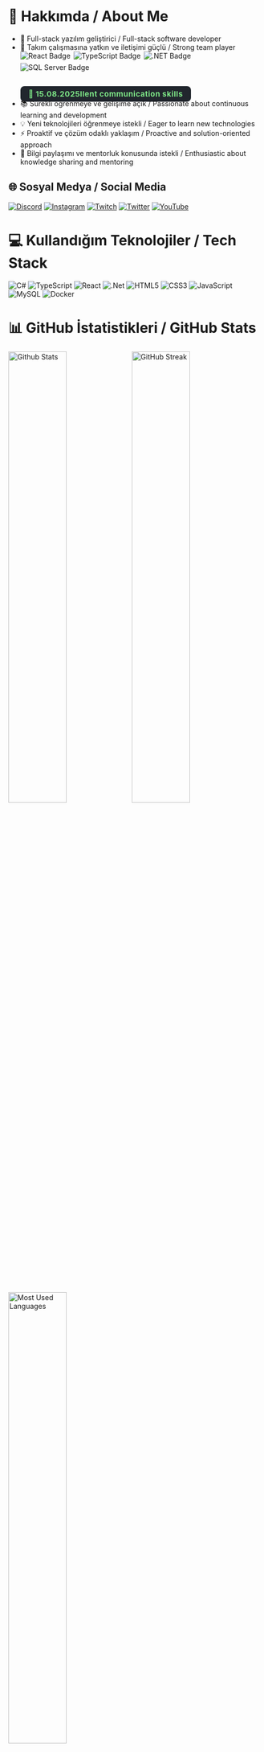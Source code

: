 # 💫 Hakkımda / About Me

- 🚀 Full-stack yazılım geliştirici / Full-stack software developer
- 👥 Takım çalışmasına yatkın ve iletişimi güçlü / Strong team player      <div style="margin-bottom:18px; display:flex; gap:6px; flex-wrap:wrap;">
        <img src="https://img.shields.io/badge/React-20232A?style=for-the-badge&logo=react&logoColor=61DAFB" alt="React Badge"/>
        <img src="https://img.shields.io/badge/TypeScript-007ACC?style=for-the-badge&logo=typescript&logoColor=white" alt="TypeScript Badge"/>
        <img src="https://img.shields.io/badge/.NET-512BD4?style=for-the-badge&logo=dotnet&logoColor=white" alt=".NET Badge"/>
        <img src="https://img.shields.io/badge/SQL%20Server-CC2927?style=for-the-badge&logo=microsoft-sql-server&logoColor=white" alt="SQL Server Badge"/>
      </div>
      <br>
      <div>
        <span style="background:#21262d; border-radius:8px; padding:6px 16px; color:#7ee787; font-size:1.08em; font-weight:700; letter-spacing:0.5px;">
          📅 15.08.2025llent communication skills
- 📚 Sürekli öğrenmeye ve gelişime açık / Passionate about continuous learning and development
- 💡 Yeni teknolojileri öğrenmeye istekli / Eager to learn new technologies
- ⚡ Proaktif ve çözüm odaklı yaklaşım / Proactive and solution-oriented approach
- 🤝 Bilgi paylaşımı ve mentorluk konusunda istekli / Enthusiastic about knowledge sharing and mentoring

## 🌐 Sosyal Medya / Social Media
[![Discord](https://img.shields.io/badge/Discord-%237289DA.svg?logo=discord&logoColor=white)](https://discord.gg/y68R7arX) 
[![Instagram](https://img.shields.io/badge/Instagram-%23E4405F.svg?logo=Instagram&logoColor=white)](https://instagram.com/polegut/) 
[![Twitch](https://img.shields.io/badge/Twitch-%239146FF.svg?logo=Twitch&logoColor=white)](https://twitch.tv/polegut) 
[![Twitter](https://img.shields.io/badge/Twitter-%231DA1F2.svg?logo=Twitter&logoColor=white)](https://twitter.com/polegut) 
[![YouTube](https://img.shields.io/badge/YouTube-%23FF0000.svg?logo=YouTube&logoColor=white)](https://youtube.com/channel/UCHrgDXcBzj-zxO_zueRr1rg)

# 💻 Kullandığım Teknolojiler / Tech Stack
![C#](https://img.shields.io/badge/c%23-%23239120.svg?style=for-the-badge&logo=c-sharp&logoColor=white) 
![TypeScript](https://img.shields.io/badge/typescript-%23007ACC.svg?style=for-the-badge&logo=typescript&logoColor=white) 
![React](https://img.shields.io/badge/react-%2320232a.svg?style=for-the-badge&logo=react&logoColor=%2361DAFB)
![.Net](https://img.shields.io/badge/.NET-5C2D91?style=for-the-badge&logo=.net&logoColor=white)
![HTML5](https://img.shields.io/badge/html5-%23E34F26.svg?style=for-the-badge&logo=html5&logoColor=white) 
![CSS3](https://img.shields.io/badge/css3-%231572B6.svg?style=for-the-badge&logo=css3&logoColor=white)
![JavaScript](https://img.shields.io/badge/javascript-%23323330.svg?style=for-the-badge&logo=javascript&logoColor=%23F7DF1E)
![MySQL](https://img.shields.io/badge/mysql-%2300f.svg?style=for-the-badge&logo=mysql&logoColor=white)
![Docker](https://img.shields.io/badge/docker-%230db7ed.svg?style=for-the-badge&logo=docker&logoColor=white)

# 📊 GitHub İstatistikleri / GitHub Stats
<div align-items="center">
  <img src="https://github-readme-stats.vercel.app/api?username=emirdnz&theme=dark&hide_border=true&include_all_commits=true&count_private=true" width="48%" alt="Github Stats"/>
  <img src="https://github-readme-streak-stats.herokuapp.com/?user=emirdnz&theme=dark&hide_border=true" width="48%" alt="GitHub Streak"/>
  <img src="https://github-readme-stats.vercel.app/api/top-langs/?username=emirdnz&theme=dark&hide_border=true&include_all_commits=true&count_private=true&layout=compact" width="48%" alt="Most Used Languages"/>
</div>

## 🚀 Gelecek Olan Projelerim / Upcoming Projects
<!-- 1. Proje -->
<table cellpadding="0" cellspacing="0" width="100%">
  <tr style="vertical-align:top;">    
    <td width="50%" valign="top"
        style="background:linear-gradient(135deg,#232526 0%,#414345 100%);border:1px solid #30363d;border-radius:20px;padding:36px 32px;margin:0 8px 36px 0;box-shadow:0 6px 32px #00000044;vertical-align:top;"><div style="display:flex; align-items:center; gap:16px; margin-bottom:16px;"><img src="https://img.icons8.com/?size=100&id=42889&format=png&color=000000" alt="Bus Ticket Icon" width="40"/><span style="color:#fff; font-size:4em; font-weight:1000; letter-spacing:1px; font-family:'Segoe UI Black', 'Arial Black', Arial, sans-serif;">
          BUS TICKET SYSTEM PROJECT
        </span>
      </div>
      <hr style="border:0; border-top:2px solid #fff; margin:8px 0 16px 0;">
      <div style="color:#b3bfc9; font-size:1.13em; margin-bottom:8px; font-weight:500;">
        Otobüs biletlerini çevrimiçi satma, rezervasyonları yönetme ve yolcu bilgilerini takip etme platformu.
      </div>
      <br>
      <div style="color:#b3bfc9; font-size:1.13em; margin-bottom:22px; font-weight:500;">
        Online bus ticket sales, reservation management, and passenger tracking platform.
      </div>
      <br>      <div style="margin-bottom:18px; display:flex; gap:6px; flex-wrap:wrap;">
        <img src="https://img.shields.io/badge/React-20232A?style=for-the-badge&logo=react&logoColor=61DAFB" alt="React Badge"/>
        <img src="https://img.shields.io/badge/TypeScript-007ACC?style=for-the-badge&logo=typescript&logoColor=white" alt="TypeScript Badge"/>
        <img src="https://img.shields.io/badge/.NET-512BD4?style=for-the-badge&logo=dotnet&logoColor=white" alt=".NET Badge"/>
        <img src="https://img.shields.io/badge/SQL%20Server-CC2927?style=for-the-badge&logo=microsoft-sql-server&logoColor=white" alt="SQL Server Badge"/>
      </div>
      <br>      <div>
        <span style="background:#21262d; border-radius:8px; padding:6px 16px; color:#7ee787; font-size:1.08em; font-weight:700; letter-spacing:0.5px;">          📅 30.08.2026
          <span style="color:#b3bfc9; font-size:0.95em; margin-left:8px;">
            | Tahmini Bitiş / Estimated Finish
          </span>
        </span><div style="margin-top:12px;">
          <img src="https://img.shields.io/badge/Status-Development-grey?style=flat&logo=github" alt="Development Badge" style="margin:3px;"/>
          <img src="https://img.shields.io/badge/In%20Progress-007bff?style=flat&logo=github&logoColor=white" alt="In Progress Badge" style="margin:3px;"/>
        </div>
      </div>
    </td>
    <!-- 2. Proje -->
    <td width="50%" valign="top"
        style="background:linear-gradient(135deg,#232526 0%,#414345 100%);border:1px solid #30363d;border-radius:20px;padding:36px 32px;margin:0 0 36px 8px;box-shadow:0 6px 32px #00000044;vertical-align:top;">      <div style="display:flex; align-items:center; gap:16px; margin-bottom:16px;">        <img src="https://cdn-icons-png.flaticon.com/512/2830/2830069.png" alt="Bank Icon" width="40"/>        <span style="color:#fff; font-size:2em; font-weight:1000; letter-spacing:1px; font-family:'Segoe UI Black', 'Arial Black', Arial, sans-serif;">
          Banka Sistemi
        </span>
      </div>
      <hr style="border:0; border-top:2px solid #fff; margin:8px 0 16px 0;">
      <div style="color:#b3bfc9; font-size:1.13em; margin-bottom:8px; font-weight:500;">
        Hesap açma, bakiye sorgulama, para yatırma/çekme ve müşteri işlemlerini yöneten temel bankacılık modülü.
      </div>
      <br>
      <div style="color:#b3bfc9; font-size:1.13em; margin-bottom:22px; font-weight:500;">
        Basic banking module for account opening, balance inquiry, deposit/withdrawal, and customer operations.
      </div>
      <br>      <div style="margin-bottom:18px; display:flex; gap:6px; flex-wrap:wrap;">
        <img src="https://img.shields.io/badge/React-20232A?style=for-the-badge&logo=react&logoColor=61DAFB" alt="React Badge"/>
        <img src="https://img.shields.io/badge/TypeScript-007ACC?style=for-the-badge&logo=typescript&logoColor=white" alt="TypeScript Badge"/>
        <img src="https://img.shields.io/badge/.NET-512BD4?style=for-the-badge&logo=dotnet&logoColor=white" alt=".NET Badge"/>
        <img src="https://img.shields.io/badge/SQL%20Server-CC2927?style=for-the-badge&logo=microsoft-sql-server&logoColor=white" alt="SQL Server Badge"/>
      </div>
      <br>
      <div>
        <span style="background:#21262d; border-radius:8px; padding:6px 16px; color:#7ee787; font-size:1.08em; font-weight:700; letter-spacing:0.5px;">          📅 30.08.2026
          <span style="color:#b3bfc9; font-size:0.95em; margin-left:8px;">
            | Tahmini Bitiş / Estimated Finish
          </span>
        </span>
        <div style="margin-top:12px;">
          <img src="https://img.shields.io/badge/Development-grey?style=flat&logo=github" alt="Development Badge" style="margin:3px;"/>
          <img src="https://img.shields.io/badge/In%20Progress-007bff?style=flat&logo=github&logoColor=white" alt="In Progress Badge" style="margin:3px;"/>
        </div>
      </div>
    </td>
  </tr>
  <tr style="vertical-align:top;">
    <!-- 3. Proje -->
    <td width="50%" valign="top"
        style="background:linear-gradient(135deg,#232526 0%,#414345 100%);border:1px solid #30363d;border-radius:20px;padding:36px 32px;margin:0 8px 36px 0;box-shadow:0 6px 32px #00000044;vertical-align:top;">      <div style="display:flex; align-items:center; gap:16px; margin-bottom:16px;">        <img src="https://cdn-icons-png.flaticon.com/512/2518/2518496.png" alt="Mobile Banking Icon" width="40"/>        <span style="color:#fff; font-size:2em; font-weight:1000; letter-spacing:1px; font-family:'Segoe UI Black', 'Arial Black', Arial, sans-serif;">
          Mobil Banka Uygulaması
        </span>
      </div>
      <hr style="border:0; border-top:2px solid #fff; margin:8px 0 16px 0;">
      <div style="color:#b3bfc9; font-size:1.13em; margin-bottom:8px; font-weight:500;">
        Akıllı telefon ve tabletler için optimize edilmiş; kullanıcı dostu arayüzle bankacılık işlemlerini mobilde sunan uygulama.
      </div>
      <br>
      <div style="color:#b3bfc9; font-size:1.13em; margin-bottom:22px; font-weight:500;">
        Mobile banking app optimized for smartphones and tablets with user-friendly interface.
      </div>
      <br>      <div style="margin-bottom:18px; display:flex; gap:6px; flex-wrap:wrap;">
        <img src="https://img.shields.io/badge/React-20232A?style=for-the-badge&logo=react&logoColor=61DAFB" alt="React Badge"/>
        <img src="https://img.shields.io/badge/TypeScript-007ACC?style=for-the-badge&logo=typescript&logoColor=white" alt="TypeScript Badge"/>
        <img src="https://img.shields.io/badge/.NET-512BD4?style=for-the-badge&logo=dotnet&logoColor=white" alt=".NET Badge"/>
        <img src="https://img.shields.io/badge/SQL%20Server-CC2927?style=for-the-badge&logo=microsoft-sql-server&logoColor=white" alt="SQL Server Badge"/>
      </div>
      <br>
      <div>
        <span style="background:#21262d; border-radius:8px; padding:6px 16px; color:#7ee787; font-size:1.08em; font-weight:700; letter-spacing:0.5px;">          📅 30.08.2026
          <span style="color:#b3bfc9; font-size:0.95em; margin-left:8px;">
            | Tahmini Bitiş / Estimated Finish
          </span>
        </span>
        <div style="margin-top:12px;">
          <img src="https://img.shields.io/badge/Development-grey?style=flat&logo=github" alt="Development Badge" style="margin:3px;"/>
          <img src="https://img.shields.io/badge/In%20Progress-007bff?style=flat&logo=github&logoColor=white" alt="In Progress Badge" style="margin:3px;"/>
        </div>
      </div>
    </td>
    <!-- 4. Proje -->
    <td width="50%" valign="top"
        style="background:linear-gradient(135deg,#232526 0%,#414345 100%);border:1px solid #30363d;border-radius:20px;padding:36px 32px;margin:0 0 36px 8px;box-shadow:0 6px 32px #00000044;vertical-align:top;">      <div style="display:flex; align-items:center; gap:16px; margin-bottom:16px;">        <img src="https://cdn-icons-png.flaticon.com/512/3731/3731166.png" alt="ATM Icon" width="40"/>
        <span style="color:#fff; font-size:2em; font-weight:1000; letter-spacing:1px; font-family:'Segoe UI Black', 'Arial Black', Arial, sans-serif;">
          ATM Simülasyonu
        </span>
      </div>
      <hr style="border:0; border-top:2px solid #fff; margin:8px 0 16px 0;">
      <div style="color:#b3bfc9; font-size:1.13em; margin-bottom:8px; font-weight:500;">
        ATM cihaz simülasyonu; kart okuma, PIN doğrulama, para çekme/yatırma ve fiş basma gibi işlevleri içeriyor.
      </div>
      <br>
      <div style="color:#b3bfc9; font-size:1.13em; margin-bottom:22px; font-weight:500;">
        ATM device simulation with card reading, PIN verification, cash withdrawal/deposit, and receipt printing.
      </div>
      <br>      <div style="margin-bottom:18px; display:flex; gap:6px; flex-wrap:wrap;">
        <img src="https://img.shields.io/badge/React-20232A?style=for-the-badge&logo=react&logoColor=61DAFB" alt="React Badge"/>
        <img src="https://img.shields.io/badge/TypeScript-007ACC?style=for-the-badge&logo=typescript&logoColor=white" alt="TypeScript Badge"/>
        <img src="https://img.shields.io/badge/.NET-512BD4?style=for-the-badge&logo=dotnet&logoColor=white" alt=".NET Badge"/>
        <img src="https://img.shields.io/badge/SQL%20Server-CC2927?style=for-the-badge&logo=microsoft-sql-server&logoColor=white" alt="SQL Server Badge"/>
      </div>
      <br>
      <div>
        <span style="background:#21262d; border-radius:8px; padding:6px 16px; color:#7ee787; font-size:1.08em; font-weight:700; letter-spacing:0.5px;">          📅 30.08.2026
          <span style="color:#b3bfc9; font-size:0.95em; margin-left:8px;">
            | Tahmini Bitiş / Estimated Finish
          </span>
        </span>
        <div style="margin-top:12px;">
          <img src="https://img.shields.io/badge/Development-grey?style=flat&logo=github" alt="Development Badge" style="margin:3px;"/>
          <img src="https://img.shields.io/badge/In%20Progress-007bff?style=flat&logo=github&logoColor=white" alt="In Progress Badge" style="margin:3px;"/>
        </div>
      </div>
    </td>
  </tr>
  <tr style="vertical-align:top;">
    <!-- 5. Proje -->
    <td width="50%" valign="top"
        style="background:linear-gradient(135deg,#232526 0%,#414345 100%);border:1px solid #30363d;border-radius:20px;padding:36px 32px;margin:0 8px 36px 0;box-shadow:0 6px 32px #00000044;vertical-align:top;">      <div style="display:flex; align-items:center; gap:16px; margin-bottom:16px;">        <img src="https://cdn-icons-png.flaticon.com/512/5847/5847169.png" alt="Machine Automation Icon" width="40"/>        <span style="color:#fff; font-size:2em; font-weight:1000; letter-spacing:1px; font-family:'Segoe UI Black', 'Arial Black', Arial, sans-serif;">
          CNC Makine Otomasyonu
        </span>
      </div>
      <hr style="border:0; border-top:2px solid #fff; margin:8px 0 16px 0;">
      <div style="color:#b3bfc9; font-size:1.13em; margin-bottom:8px; font-weight:500;">
        CNC makinelerindeki iş emirlerini otomatik sıraya koyup kontrol eden, süreç bildirimleriyle üretimi izleyen kontrol sistemi.
      </div>
      <br>
      <div style="color:#b3bfc9; font-size:1.13em; margin-bottom:22px; font-weight:500;">
        Control system for automating job orders and monitoring production in CNC machines with process notifications.
      </div>
      <br>      <div style="margin-bottom:18px; display:flex; gap:6px; flex-wrap:wrap;">
        <img src="https://img.shields.io/badge/React-20232A?style=for-the-badge&logo=react&logoColor=61DAFB" alt="React Badge"/>
        <img src="https://img.shields.io/badge/TypeScript-007ACC?style=for-the-badge&logo=typescript&logoColor=white" alt="TypeScript Badge"/>
        <img src="https://img.shields.io/badge/.NET-512BD4?style=for-the-badge&logo=dotnet&logoColor=white" alt=".NET Badge"/>
        <img src="https://img.shields.io/badge/SignalR/WebSocket-6DB33F?style=for-the-badge&logo=websocket&logoColor=white" alt="SignalR Badge"/>
        <img src="https://img.shields.io/badge/SQL%20Server-CC2927?style=for-the-badge&logo=microsoft-sql-server&logoColor=white" alt="SQL Server Badge"/>
      </div>
      <br>
      <div>
        <span style="background:#21262d; border-radius:8px; padding:6px 16px; color:#7ee787; font-size:1.08em; font-weight:700; letter-spacing:0.5px;">          📅 30.08.2026
          <span style="color:#b3bfc9; font-size:0.95em; margin-left:8px;">
            | Tahmini Bitiş / Estimated Finish
          </span>
        </span>
        <div style="margin-top:12px;">
          <img src="https://img.shields.io/badge/Development-grey?style=flat&logo=github" alt="Development Badge" style="margin:3px;"/>
          <img src="https://img.shields.io/badge/In%20Progress-007bff?style=flat&logo=github&logoColor=white" alt="In Progress Badge" style="margin:3px;"/>
        </div>
      </div>
    </td>
    <!-- 6. Proje -->
    <td width="50%" valign="top"
        style="background:linear-gradient(135deg,#232526 0%,#414345 100%);border:1px solid #30363d;border-radius:20px;padding:36px 32px;margin:0 0 36px 8px;box-shadow:0 6px 32px #00000044;vertical-align:top;">      <div style="display:flex; align-items:center; gap:16px; margin-bottom:16px;">        <img src="https://cdn-icons-png.flaticon.com/512/8635/8635521.png" alt="Blog Icon" width="40"/>        <span style="color:#fff; font-size:2em; font-weight:1000; letter-spacing:1px; font-family:'Segoe UI Black', 'Arial Black', Arial, sans-serif;">
          Kişisel Blog Sitesi
        </span>
      </div>
      <hr style="border:0; border-top:2px solid #fff; margin:8px 0 16px 0;">
      <div style="color:#b3bfc9; font-size:1.13em; margin-bottom:8px; font-weight:500;">
        Kullanıcının yazılarını oluşturup düzenleyebileceği, kategori ve etiketlerle içerik yönetimi sunan kişisel blog CMS’i.
      </div>
      <br>
      <div style="color:#b3bfc9; font-size:1.13em; margin-bottom:22px; font-weight:500;">
        Personal blog CMS for creating, editing posts and managing content with categories and tags.
      </div>
      <br>      <div style="margin-bottom:18px; display:flex; gap:6px; flex-wrap:wrap;">
        <img src="https://img.shields.io/badge/React-20232A?style=for-the-badge&logo=react&logoColor=61DAFB" alt="React Badge"/>
        <img src="https://img.shields.io/badge/TypeScript-007ACC?style=for-the-badge&logo=typescript&logoColor=white" alt="TypeScript Badge"/>
        <img src="https://img.shields.io/badge/.NET-512BD4?style=for-the-badge&logo=dotnet&logoColor=white" alt=".NET Badge"/>
        <img src="https://img.shields.io/badge/SQL%20Server-CC2927?style=for-the-badge&logo=microsoft-sql-server&logoColor=white" alt="SQL Server Badge"/>
      </div>
      <br>
      <div>
        <span style="background:#21262d; border-radius:8px; padding:6px 16px; color:#7ee787; font-size:1.08em; font-weight:700; letter-spacing:0.5px;">          📅 30.08.2026
          <span style="color:#b3bfc9; font-size:0.95em; margin-left:8px;">
            | Tahmini Bitiş / Estimated Finish
          </span>
        </span>
        <div style="margin-top:12px;">
          <img src="https://img.shields.io/badge/Development-grey?style=flat&logo=github" alt="Development Badge" style="margin:3px;"/>
          <img src="https://img.shields.io/badge/In%20Progress-007bff?style=flat&logo=github&logoColor=white" alt="In Progress Badge" style="margin:3px;"/>
        </div>
      </div>
    </td>
  </tr>
  <tr style="vertical-align:top;">
    <!-- 7. Proje -->
    <td width="50%" valign="top"
        style="background:linear-gradient(135deg,#232526 0%,#414345 100%);border:1px solid #30363d;border-radius:20px;padding:36px 32px;margin:0 8px 36px 0;box-shadow:0 6px 32px #00000044;vertical-align:top;">      <div style="display:flex; align-items:center; gap:16px; margin-bottom:16px;">        <img src="https://cdn-icons-png.flaticon.com/512/8382/8382834.png" alt="HR System Icon" width="40"/>        <span style="color:#fff; font-size:2em; font-weight:1000; letter-spacing:1px; font-family:'Segoe UI Black', 'Arial Black', Arial, sans-serif;">
          İnsan Kaynakları Sistemi
        </span>
      </div>
      <hr style="border:0; border-top:2px solid #fff; margin:8px 0 16px 0;">      <div style="color:#b3bfc9; font-size:1.13em; margin-bottom:8px; font-weight:500;">
        İşe alım, personel verileri, izin ve puantaj takibi gibi insan kaynakları süreçlerini yöneten panel.
        <br><span style="color:#f39c12; font-weight:700; margin-top:6px; display:inline-block;">⚠️ This is a school project</span>
      </div>
      <br>
      <div style="color:#b3bfc9; font-size:1.13em; margin-bottom:22px; font-weight:500;">
        HR panel for recruitment, personnel data, leave and payroll tracking.
      </div>
      <br>      <div style="margin-bottom:18px; display:flex; gap:6px; flex-wrap:wrap;">
        <img src="https://img.shields.io/badge/React-20232A?style=for-the-badge&logo=react&logoColor=61DAFB" alt="React Badge"/>
        <img src="https://img.shields.io/badge/TypeScript-007ACC?style=for-the-badge&logo=typescript&logoColor=white" alt="TypeScript Badge"/>
        <img src="https://img.shields.io/badge/.NET-512BD4?style=for-the-badge&logo=dotnet&logoColor=white" alt=".NET Badge"/>
        <img src="https://img.shields.io/badge/SQL%20Server-CC2927?style=for-the-badge&logo=microsoft-sql-server&logoColor=white" alt="SQL Server Badge"/>
      </div>
      <br>
      <div>
        <span style="background:#21262d; border-radius:8px; padding:6px 16px; color:#7ee787; font-size:1.08em; font-weight:700; letter-spacing:0.5px;">          📅 30.08.2026
          <span style="color:#b3bfc9; font-size:0.95em; margin-left:8px;">
            | Tahmini Bitiş / Estimated Finish
          </span>
        </span>
        <div style="margin-top:12px;">
          <img src="https://img.shields.io/badge/Development-grey?style=flat&logo=github" alt="Development Badge" style="margin:3px;"/>
          <img src="https://img.shields.io/badge/In%20Progress-007bff?style=flat&logo=github&logoColor=white" alt="In Progress Badge" style="margin:3px;"/>
        </div>
      </div>
    </td>
    <!-- 8. Proje -->
    <td width="50%" valign="top"
        style="background:linear-gradient(135deg,#232526 0%,#414345 100%);border:1px solid #30363d;border-radius:20px;padding:36px 32px;margin:0 0 36px 8px;box-shadow:0 6px 32px #00000044;vertical-align:top;">      <div style="display:flex; align-items:center; gap:16px; margin-bottom:16px;">        <img src="https://cdn-icons-png.flaticon.com/512/5968/5968217.png" alt="Amazon Icon" width="40"/>        <span style="color:#fff; font-size:2em; font-weight:1000; letter-spacing:1px; font-family:'Segoe UI Black', 'Arial Black', Arial, sans-serif;">
          Amazon E-Ticaret Klonu
        </span>
      </div>
      <hr style="border:0; border-top:2px solid #fff; margin:8px 0 16px 0;">      <div style="color:#b3bfc9; font-size:1.13em; margin-bottom:8px; font-weight:500;">
        Ürün listeleme, sepet, ödeme entegrasyonu ve kullanıcı profili yönetimini barındıran e-ticaret klon uygulaması.
        <br><span style="color:#f39c12; font-weight:700; margin-top:6px; display:inline-block;">⚠️ This is a school project</span>
      </div>
      <br>
      <div style="color:#b3bfc9; font-size:1.13em; margin-bottom:22px; font-weight:500;">
        E-commerce clone app with product listing, cart, payment integration and user profile management.
      </div>
      <br>      <div style="margin-bottom:18px; display:flex; gap:6px; flex-wrap:wrap;">
        <img src="https://img.shields.io/badge/React-20232A?style=for-the-badge&logo=react&logoColor=61DAFB" alt="React Badge"/>
        <img src="https://img.shields.io/badge/TypeScript-007ACC?style=for-the-badge&logo=typescript&logoColor=white" alt="TypeScript Badge"/>
        <img src="https://img.shields.io/badge/.NET-512BD4?style=for-the-badge&logo=dotnet&logoColor=white" alt=".NET Badge"/>
        <img src="https://img.shields.io/badge/SQL%20Server-CC2927?style=for-the-badge&logo=microsoft-sql-server&logoColor=white" alt="SQL Server Badge"/>
      </div>
      <br>
      <div>
        <span style="background:#21262d; border-radius:8px; padding:6px 16px; color:#7ee787; font-size:1.08em; font-weight:700; letter-spacing:0.5px;">          📅 30.08.2026
          <span style="color:#b3bfc9; font-size:0.95em; margin-left:8px;">
            | Tahmini Bitiş / Estimated Finish
          </span>
        </span>
        <div style="margin-top:12px;">
          <img src="https://img.shields.io/badge/Development-grey?style=flat&logo=github" alt="Development Badge" style="margin:3px;"/>
          <img src="https://img.shields.io/badge/In%20Progress-007bff?style=flat&logo=github&logoColor=white" alt="In Progress Badge" style="margin:3px;"/>
        </div>
      </div>
    </td>
  </tr>
  <tr>
    <!-- 9. Proje -->
    <td width="50%" valign="top"
        style="background:linear-gradient(135deg,#232526 0%,#414345 100%);
               border:1px solid #30363d;
               border-radius:20px;
               padding:36px 32px;
               margin:0 8px 36px 0;
               box-shadow:0 6px 32px #00000044;">
      <div style="display:flex; align-items:center; gap:16px; margin-bottom:16px;">        <img src="https://cdn-icons-png.flaticon.com/512/8090/8090438.png" alt="Restaurant Menu Icon" width="40"/>        <span style="color:#fff; font-size:2em; font-weight:1000; letter-spacing:1px; font-family:'Segoe UI Black', 'Arial Black', Arial, sans-serif;">
          Restoran Menü Yönetimi
        </span>
      </div>
      <hr style="border:0; border-top:2px solid #fff; margin:8px 0 16px 0;">      <div style="color:#b3bfc9; font-size:1.13em; margin-bottom:8px; font-weight:500;">
        Restoranlardaki menü öğelerini yönetme, kategori ve fiyatlandırma ekleme/çıkarma işlemlerini kolaylaştıran sistem.
        <br><span style="color:#f39c12; font-weight:700; margin-top:6px; display:inline-block;">⚠️ This is a school project</span>
      </div>
      <br>
      <div style="color:#b3bfc9; font-size:1.13em; margin-bottom:22px; font-weight:500;">
        System for managing restaurant menu items, categories and pricing.
      </div>
      <br>      <div style="margin-bottom:18px; display:flex; gap:6px; flex-wrap:wrap;">
        <img src="https://img.shields.io/badge/React-20232A?style=for-the-badge&logo=react&logoColor=61DAFB" alt="React Badge"/>
        <img src="https://img.shields.io/badge/TypeScript-007ACC?style=for-the-badge&logo=typescript&logoColor=white" alt="TypeScript Badge"/>
        <img src="https://img.shields.io/badge/.NET-512BD4?style=for-the-badge&logo=dotnet&logoColor=white" alt=".NET Badge"/>
        <img src="https://img.shields.io/badge/SQL%20Server-CC2927?style=for-the-badge&logo=microsoft-sql-server&logoColor=white" alt="SQL Server Badge"/>
      </div>
      <br>
      <div>
        <span style="background:#21262d; border-radius:8px; padding:6px 16px; color:#7ee787; font-size:1.08em; font-weight:700; letter-spacing:0.5px;">          📅 30.08.2026
          <span style="color:#b3bfc9; font-size:0.95em; margin-left:8px;">
            | Tahmini Bitiş / Estimated Finish
          </span>
        </span>
        <div style="margin-top:12px;">
          <img src="https://img.shields.io/badge/Development-grey?style=flat&logo=github" alt="Development Badge" style="margin:3px;"/>
          <img src="https://img.shields.io/badge/In%20Progress-007bff?style=flat&logo=github&logoColor=white" alt="In Progress Badge" style="margin:3px;"/>
        </div>
      </div>
    </td>
  </tr>
  <tr>
    <!-- 10. Proje -->
    <td width="50%" valign="top"
        style="background:linear-gradient(135deg,#232526 0%,#414345 100%);
               border:1px solid #30363d;
               border-radius:20px;
               padding:36px 32px;
               margin:0 0 36px 8px;
               box-shadow:0 6px 32px #00000044;">
      <div style="display:flex; align-items:center; gap:16px; margin-bottom:16px;">        <img src="https://cdn-icons-png.flaticon.com/512/5968/5968756.png" alt="Discord Icon" width="40"/>        <span style="color:#fff; font-size:2em; font-weight:1000; letter-spacing:1px; font-family:'Segoe UI Black', 'Arial Black', Arial, sans-serif;">
          Discord Bot Uygulaması
        </span>
      </div>
      <hr style="border:0; border-top:2px solid #fff; margin:8px 0 16px 0;">
      <div style="color:#b3bfc9; font-size:1.13em; margin-bottom:8px; font-weight:500;">
        Discord sunucularında moderasyon, komut yönetimi ve otomatik bildirimler yapabilen bot altyapısı.
      </div>
      <br>
      <div style="color:#b3bfc9; font-size:1.13em; margin-bottom:22px; font-weight:500;">
        Discord bot infrastructure for moderation, command management and automatic notifications.
      </div>
      <br>      <div style="margin-bottom:18px; display:flex; gap:6px; flex-wrap:wrap;">
        <img src="https://img.shields.io/badge/C%23-239120?style=for-the-badge&logo=c-sharp&logoColor=white" alt="C# Badge"/>
        <img src="https://img.shields.io/badge/Discord.Net-5865F2?style=for-the-badge&logo=discord&logoColor=white" alt="Discord.Net Badge"/>
        <img src="https://img.shields.io/badge/.NET-512BD4?style=for-the-badge&logo=dotnet&logoColor=white" alt=".NET Badge"/>
        <img src="https://img.shields.io/badge/SQLite-003B57?style=for-the-badge&logo=sqlite&logoColor=white" alt="SQLite Badge"/>
      </div>
      <br>
      <div>
        <span style="background:#21262d; border-radius:8px; padding:6px 16px; color:#7ee787; font-size:1.08em; font-weight:700; letter-spacing:0.5px;">          📅 30.08.2026
          <span style="color:#b3bfc9; font-size:0.95em; margin-left:8px;">
            | Tahmini Bitiş / Estimated Finish
          </span>
        </span>
        <div style="margin-top:12px;">
          <img src="https://img.shields.io/badge/Development-grey?style=flat&logo=github" alt="Development Badge" style="margin:3px;"/>
          <img src="https://img.shields.io/badge/In%20Progress-007bff?style=flat&logo=github&logoColor=white" alt="In Progress Badge" style="margin:3px;"/>
        </div>
      </div>
    </td>
  </tr>
  <tr>
    <!-- 11. Proje -->
    <td width="50%" valign="top"
        style="background:linear-gradient(135deg,#232526 0%,#414345 100%);
               border:2px solid #2ecc71;
               border-radius:20px;
               padding:36px 32px;
               margin:0 8px 36px 0;
               box-shadow:0 6px 32px #00000044;">      <div style="display:flex; align-items:center; gap:16px; margin-bottom:16px;">        <img src="https://cdn-icons-png.flaticon.com/512/4876/4876647.png" alt="CNC Website Icon" width="40"/>        <span style="color:#2ecc71; font-size:2em; font-weight:1000; letter-spacing:1px; font-family:'Segoe UI Black', 'Arial Black', Arial, sans-serif;">
          CNC Kurumsal Web Sitesi
        </span>
      </div>
      <hr style="border:0; border-top:2px solid #2ecc71; margin:8px 0 16px 0;">
      <div style="color:#b3bfc9; font-size:1.13em; margin-bottom:8px; font-weight:500;">
        ✅ <b>Proje tamamlandı!</b> <br>
        Emir Otomat CNC’nin ürün tanıtımı, teknik çizim yükleme ve teklif alma formu içeren kurumsal web sitesi.
      </div>
      <br>
      <div style="color:#b3bfc9; font-size:1.13em; margin-bottom:22px; font-weight:500;">
        ✅ <b>Project completed!</b> <br>
        Corporate website for Emir Otomat CNC with product showcase, technical drawing upload and quotation form.
      </div>
      <br>      <div style="margin-bottom:18px; display:flex; gap:6px; flex-wrap:wrap;">
        <img src="https://img.shields.io/badge/React-20232A?style=for-the-badge&logo=react&logoColor=61DAFB" alt="React Badge"/>
        <img src="https://img.shields.io/badge/TypeScript-007ACC?style=for-the-badge&logo=typescript&logoColor=white" alt="TypeScript Badge"/>
        <img src="https://img.shields.io/badge/.NET-512BD4?style=for-the-badge&logo=dotnet&logoColor=white" alt=".NET Badge"/>
        <img src="https://img.shields.io/badge/SQL%20Server-CC2927?style=for-the-badge&logo=microsoft-sql-server&logoColor=white" alt="SQL Server Badge"/>
      </div>
      <br>
      <div>
        <span style="background:#21262d; border-radius:8px; padding:6px 16px; color:#2ecc71; font-size:1.08em; font-weight:700; letter-spacing:0.5px;">
          🏁 TAMAMLANDI / COMPLETED
        </span>
        <div style="margin-top:12px;">
          <img src="https://img.shields.io/badge/Completed-2ecc71?style=flat&logo=github&logoColor=white" alt="Completed Badge" style="margin:3px;"/>
        </div>
      </div>
    </td>
    <!-- 12. Proje -->
    <td width="50%" valign="top"
        style="background:linear-gradient(135deg,#232526 0%,#414345 100%);
               border:1px solid #30363d;
               border-radius:20px;
               padding:36px 32px;
               margin:0 0 36px 8px;
               box-shadow:0 6px 32px #00000044;">      <div style="display:flex; align-items:center; gap:16px; margin-bottom:16px;">        <img src="https://cdn-icons-png.flaticon.com/512/3387/3387987.png" alt="Corporate Website Icon" width="40"/>        <span style="color:#fff; font-size:2em; font-weight:1000; letter-spacing:1px; font-family:'Segoe UI Black', 'Arial Black', Arial, sans-serif;">
          Kurumsal Web Siteleri
        </span>
      </div>
      <hr style="border:0; border-top:2px solid #fff; margin:8px 0 16px 0;">
      <div style="color:#b3bfc9; font-size:1.13em; margin-bottom:8px; font-weight:500;">
        Deniz Holding ve bağlı birimlerinin kurumsal tanıtım, hizmet ve iletişim bilgilerini sunan üç ayrı web sitesi.
      </div>
      <br>
      <div style="color:#b3bfc9; font-size:1.13em; margin-bottom:22px; font-weight:500;">
        Three corporate websites for Deniz Holding and its subsidiaries.
      </div>
      <br>      <div style="margin-bottom:18px; display:flex; gap:6px; flex-wrap:wrap;">
        <img src="https://img.shields.io/badge/React-20232A?style=for-the-badge&logo=react&logoColor=61DAFB" alt="React Badge"/>
        <img src="https://img.shields.io/badge/TypeScript-007ACC?style=for-the-badge&logo=typescript&logoColor=white" alt="TypeScript Badge"/>
        <img src="https://img.shields.io/badge/.NET-512BD4?style=for-the-badge&logo=dotnet&logoColor=white" alt=".NET Badge"/>
        <img src="https://img.shields.io/badge/SQL%20Server-CC2927?style=for-the-badge&logo=microsoft-sql-server&logoColor=white" alt="SQL Server Badge"/>
      </div>
      <br>
      <div>
        <span style="background:#21262d; border-radius:8px; padding:6px 16px; color:#7ee787; font-size:1.08em; font-weight:700; letter-spacing:0.5px;">          📅 30.08.2026
          <span style="color:#b3bfc9; font-size:0.95em; margin-left:8px;">
            | Tahmini Bitiş / Estimated Finish
          </span>
        </span>
        <div style="margin-top:12px;">
          <img src="https://img.shields.io/badge/Development-grey?style=flat&logo=github" alt="Development Badge" style="margin:3px;"/>
          <img src="https://img.shields.io/badge/In%20Progress-007bff?style=flat&logo=github&logoColor=white" alt="In Progress Badge" style="margin:3px;"/>
        </div>
      </div>
    </td>
  </tr>
  <tr>
    <!-- 13. Proje -->
    <td width="50%" valign="top"
        style="background:linear-gradient(135deg,#232526 0%,#414345 100%);
               border:1px solid #30363d;
               border-radius:20px;
               padding:36px 32px;
               margin:0 8px 36px 0;
               box-shadow:0 6px 32px #00000044;">      <div style="display:flex; align-items:center; gap:16px; margin-bottom:16px;">        <img src="https://cdn-icons-png.flaticon.com/512/3334/3334886.png" alt="Templates Icon" width="40"/>        <span style="color:#fff; font-size:2em; font-weight:1000; letter-spacing:1px; font-family:'Segoe UI Black', 'Arial Black', Arial, sans-serif;">
          React Web Şablonları
        </span>
      </div>
      <hr style="border:0; border-top:2px solid #fff; margin:8px 0 16px 0;">
      <div style="color:#b3bfc9; font-size:1.13em; margin-bottom:8px; font-weight:500;">
        Farklı tema ve düzenlerde, hazır bileşenlerle hızlıca proje başlatmaya yarayan React şablon paketi.
      </div>
      <br>
      <div style="color:#b3bfc9; font-size:1.13em; margin-bottom:22px; font-weight:500;">
        React template pack for quickly starting projects with ready-made components and different layouts.
      </div>
      <br>      <div style="margin-bottom:18px; display:flex; gap:6px; flex-wrap:wrap;">
        <img src="https://img.shields.io/badge/React-20232A?style=for-the-badge&logo=react&logoColor=61DAFB" alt="React Badge"/>
        <img src="https://img.shields.io/badge/TypeScript-007ACC?style=for-the-badge&logo=typescript&logoColor=white" alt="TypeScript Badge"/>
        <img src="https://img.shields.io/badge/Storybook-FF4785?style=for-the-badge&logo=storybook&logoColor=white" alt="Storybook Badge"/>
        <img src="https://img.shields.io/badge/NPM-CB3837?style=for-the-badge&logo=npm&logoColor=white" alt="NPM Badge"/>
      </div>
      <br>
      <div>
        <span style="background:#21262d; border-radius:8px; padding:6px 16px; color:#7ee787; font-size:1.08em; font-weight:700; letter-spacing:0.5px;">          📅 30.08.2026
          <span style="color:#b3bfc9; font-size:0.95em; margin-left:8px;">
            | Tahmini Bitiş / Estimated Finish
          </span>
        </span>
        <div style="margin-top:12px;">
          <img src="https://img.shields.io/badge/Development-grey?style=flat&logo=github" alt="Development Badge" style="margin:3px;"/>
          <img src="https://img.shields.io/badge/In%20Progress-007bff?style=flat&logo=github&logoColor=white" alt="In Progress Badge" style="margin:3px;"/>
        </div>
      </div>
    </td>
    <!-- 14. Proje -->
    <td width="50%" valign="top"
        style="background:linear-gradient(135deg,#232526 0%,#414345 100%);
               border:1px solid #30363d;
               border-radius:20px;
               padding:36px 32px;
               margin:0 0 36px 8px;
               box-shadow:0 6px 32px #00000044;">      <div style="display:flex; align-items:center; gap:16px; margin-bottom:16px;">        <img src="https://cdn-icons-png.flaticon.com/512/3004/3004458.png" alt="Hospital Appointment Icon" width="40"/>        <span style="color:#fff; font-size:2em; font-weight:1000; letter-spacing:1px; font-family:'Segoe UI Black', 'Arial Black', Arial, sans-serif;">
          Hastane Randevu Sistemi
        </span>
      </div>
      <hr style="border:0; border-top:2px solid #fff; margin:8px 0 16px 0;">
      <div style="color:#b3bfc9; font-size:1.13em; margin-bottom:8px; font-weight:500;">
        Hastaların doktor ve poliklinik randevularını online almasını, değişiklik ve iptallerini yapmasını sağlayan sistem.
      </div>
      <br>
      <div style="color:#b3bfc9; font-size:1.13em; margin-bottom:22px; font-weight:500;">
        System for patients to book, change and cancel doctor and clinic appointments online.
      </div>
      <br>      <div style="margin-bottom:18px; display:flex; gap:6px; flex-wrap:wrap;">
        <img src="https://img.shields.io/badge/React-20232A?style=for-the-badge&logo=react&logoColor=61DAFB" alt="React Badge"/>
        <img src="https://img.shields.io/badge/TypeScript-007ACC?style=for-the-badge&logo=typescript&logoColor=white" alt="TypeScript Badge"/>
        <img src="https://img.shields.io/badge/.NET-512BD4?style=for-the-badge&logo=dotnet&logoColor=white" alt=".NET Badge"/>
        <img src="https://img.shields.io/badge/SQL%20Server-CC2927?style=for-the-badge&logo=microsoft-sql-server&logoColor=white" alt="SQL Server Badge"/>
      </div>
      <br>
      <div>
        <span style="background:#21262d; border-radius:8px; padding:6px 16px; color:#7ee787; font-size:1.08em; font-weight:700; letter-spacing:0.5px;">          📅 30.08.2026
          <span style="color:#b3bfc9; font-size:0.95em; margin-left:8px;">
            | Tahmini Bitiş / Estimated Finish
          </span>
        </span>
        <div style="margin-top:12px;">
          <img src="https://img.shields.io/badge/Development-grey?style=flat&logo=github" alt="Development Badge" style="margin:3px;"/>
          <img src="https://img.shields.io/badge/In%20Progress-007bff?style=flat&logo=github&logoColor=white" alt="In Progress Badge" style="margin:3px;"/>
        </div>
      </div>
    </td>
  </tr>
  <tr>
    <!-- 15. Proje -->
    <td width="50%" valign="top"
        style="background:linear-gradient(135deg,#232526 0%,#414345 100%);
               border:1px solid #30363d;               border-radius:20px;
               padding:36px 32px;
               margin:0 8px 36px 0;
               box-shadow:0 6px 32px #00000044;">      <div style="display:flex; align-items:center; gap:16px; margin-bottom:16px;">        <img src="https://cdn-icons-png.flaticon.com/512/3500/3500833.png" alt="Order Workflow Icon" width="40"/>        <span style="color:#fff; font-size:2em; font-weight:1000; letter-spacing:1px; font-family:'Segoe UI Black', 'Arial Black', Arial, sans-serif;">
          Sipariş Yönetim Platformu
        </span>
      </div>
      <hr style="border:0; border-top:2px solid #fff; margin:8px 0 16px 0;">
      <div style="color:#b3bfc9; font-size:1.13em; margin-bottom:8px; font-weight:500;">
        Üretim siparişlerinin girişinden faturalamaya kadar tüm aşamaları (onay, üretim takibi, bildirim, vade yönetimi) yöneten merkezi platform.
      </div>
      <br>
      <div style="color:#b3bfc9; font-size:1.13em; margin-bottom:22px; font-weight:500;">
        Central platform for managing all stages of production orders from entry to invoicing (approval, tracking, notifications, maturity management).
      </div>
      <br>      <div style="margin-bottom:18px; display:flex; gap:6px; flex-wrap:wrap;">
        <img src="https://img.shields.io/badge/React-20232A?style=for-the-badge&logo=react&logoColor=61DAFB" alt="React Badge"/>
        <img src="https://img.shields.io/badge/TypeScript-007ACC?style=for-the-badge&logo=typescript&logoColor=white" alt="TypeScript Badge"/>
        <img src="https://img.shields.io/badge/.NET-512BD4?style=for-the-badge&logo=dotnet&logoColor=white" alt=".NET Badge"/>
        <img src="https://img.shields.io/badge/SignalR/WebSocket-6DB33F?style=for-the-badge&logo=websocket&logoColor=white" alt="SignalR Badge"/>
        <img src="https://img.shields.io/badge/SQL%20Server-CC2927?style=for-the-badge&logo=microsoft-sql-server&logoColor=white" alt="SQL Server Badge"/>
      </div>
      <br>
      <div>
        <span style="background:#21262d; border-radius:8px; padding:6px 16px; color:#7ee787; font-size:1.08em; font-weight:700; letter-spacing:0.5px;">          📅 30.08.2026
          <span style="color:#b3bfc9; font-size:0.95em; margin-left:8px;">
            | Tahmini Bitiş / Estimated Finish
          </span>
        </span>
        <div style="margin-top:12px;">
          <img src="https://img.shields.io/badge/Development-grey?style=flat&logo=github" alt="Development Badge" style="margin:3px;"/>
          <img src="https://img.shields.io/badge/In%20Progress-007bff?style=flat&logo=github&logoColor=white" alt="In Progress Badge" style="margin:3px;"/>
        </div>
      </div>
    </td>
    <!-- 16. Proje -->
    <td width="50%" valign="top"
        style="background:linear-gradient(135deg,#232526 0%,#414345 100%);               border:1px solid #30363d;               border-radius:20px;
               padding:36px 32px;
               margin:0 0 36px 8px;
               box-shadow:0 6px 32px #00000044;">      <div style="display:flex; align-items:center; gap:16px; margin-bottom:16px;">
        <img src="https://cdn-icons-png.flaticon.com/512/686/686589.png" alt="Game Console Icon" width="40" style="filter: brightness(0) invert(1);"/>
        <span style="color:#fff; font-size:2em; font-weight:1000; letter-spacing:1px; font-family:'Segoe UI Black', 'Arial Black', Arial, sans-serif;">
          Oyun Sunucusu Platformu
        </span>
      </div>
      <hr style="border:0; border-top:2px solid #fff; margin:8px 0 16px 0;">
      <div style="color:#b3bfc9; font-size:1.13em; margin-bottom:8px; font-weight:500;">
        FiveM tabanlı GTA V/GTA 6 sunucu kurulum, oyuncu yönetimi ve web tabanlı yönetici paneli sunan proje.
      </div>
      <br>
      <div style="color:#b3bfc9; font-size:1.13em; margin-bottom:22px; font-weight:500;">
        Project for FiveM-based GTA V/VI server setup, player management and web admin panel.
      </div>
      <br>      <div style="margin-bottom:18px; display:flex; gap:6px; flex-wrap:wrap;">
        <img src="https://img.shields.io/badge/Cfx.re-FF4754?style=for-the-badge&logo=fivem&logoColor=white" alt="Cfx.re Badge"/>
        <img src="https://img.shields.io/badge/React-20232A?style=for-the-badge&logo=react&logoColor=61DAFB" alt="React Badge"/>
        <img src="https://img.shields.io/badge/TypeScript-007ACC?style=for-the-badge&logo=typescript&logoColor=white" alt="TypeScript Badge"/>
        <img src="https://img.shields.io/badge/.NET-512BD4?style=for-the-badge&logo=dotnet&logoColor=white" alt=".NET Badge"/>
        <img src="https://img.shields.io/badge/MySQL-4479A1?style=for-the-badge&logo=mysql&logoColor=white" alt="MySQL Badge"/>
        <img src="https://img.shields.io/badge/Docker-2496ED?style=for-the-badge&logo=docker&logoColor=white" alt="Docker Badge"/>
      </div>
      <br>
      <div>
        <span style="background:#21262d; border-radius:8px; padding:6px 16px; color:#7ee787; font-size:1.08em; font-weight:700; letter-spacing:0.5px;">          📅 30.08.2026
          <span style="color:#b3bfc9; font-size:0.95em; margin-left:8px;">
            | Tahmini Bitiş / Estimated Finish
          </span>
        </span>
        <div style="margin-top:12px;">
          <img src="https://img.shields.io/badge/Development-grey?style=flat&logo=github" alt="Development Badge" style="margin:3px;"/>
          <img src="https://img.shields.io/badge/In%20Progress-007bff?style=flat&logo=github&logoColor=white" alt="In Progress Badge" style="margin:3px;"/>
        </div>
      </div>
    </td>
  </tr>
</table>

